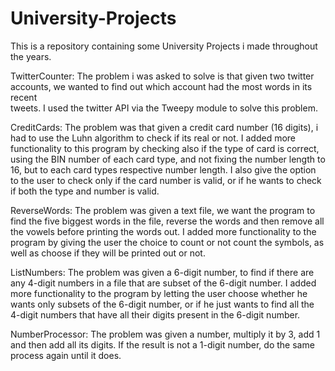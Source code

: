 # University-Projects

This is a repository containing some University Projects i made throughout the years.

TwitterCounter:
    The problem i was asked to solve is that given two twitter accounts, we wanted to find out which account had the most words in its recent    
    tweets. I used the twitter API via the Tweepy module to solve this problem.
    
CreditCards:
    The problem was that given a credit card number (16 digits), i had to use the Luhn algorithm to check if its real or not. I added more
    functionality to this program by checking also if the type of card is correct, using the BIN number of each card type, and not fixing the
    number length to 16, but to each card types respective number length. I also give the option to the user to check only if the card number
    is valid, or if he wants to check if both the type and number is valid.
    
ReverseWords:
    The problem was given a text file, we want the program to find the five biggest words in the file, reverse the words and then remove all
    the vowels before printing the words out. I added more functionality to the program by giving the user the choice to count or not count the
    symbols, as well as choose if they will be printed out or not.
    
ListNumbers:
    The problem was given a 6-digit number, to find if there are any 4-digit numbers in a file that are subset of the 6-digit number. I added
    more functionality to the program by letting the user choose whether he wants only subsets of the 6-digit number, or if he just wants to
    find all the 4-digit numbers that have all their digits present in the 6-digit number.
    
NumberProcessor:
    The problem was given a number, multiply it by 3, add 1 and then add all its digits. If the result is not a 1-digit number, do the same
    process again until it does.
